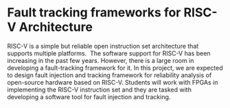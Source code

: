 # Fault tracking frameworks for RISC-V Architecture
 RISC-V is a simple but reliable open instruction set architecture that supports multiple platforms.  The software support for RISC-V has been increasing in the past few years. However, there is a large room in developing a fault-tracking framework for it. In this project, we are expected to design fault injection and tracking framework for reliability analysis of open-source hardware based on RISC-V. Students will work with FPGAs in implementing the RISC-V instruction set and they are tasked with developing a software tool for fault injection and tracking.
